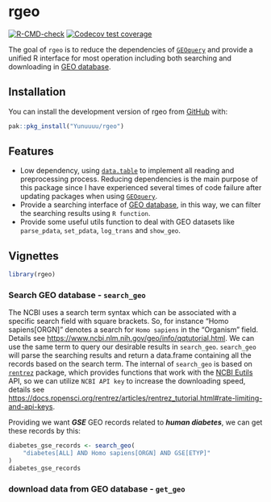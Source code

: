 
<!-- README.md is generated from README.Rmd. Please edit that file -->

# rgeo

<!-- badges: start -->

[![R-CMD-check](https://github.com/Yunuuuu/rgeo/actions/workflows/R-CMD-check.yaml/badge.svg)](https://github.com/Yunuuuu/rgeo/actions/workflows/R-CMD-check.yaml)
[![Codecov test
coverage](https://codecov.io/gh/Yunuuuu/rgeo/branch/main/graph/badge.svg)](https://app.codecov.io/gh/Yunuuuu/rgeo?branch=main)
<!-- badges: end -->

The goal of `rgeo` is to reduce the dependencies of
[`GEOquery`](https://github.com/seandavi/GEOquery) and provide a unified
R interface for most operation including both searching and downloading
in [GEO database](https://www.ncbi.nlm.nih.gov/geo/).

## Installation

You can install the development version of rgeo from
[GitHub](https://github.com/) with:

``` r
pak::pkg_install("Yunuuuu/rgeo")
```

## Features

-   Low dependency, using
    [`data.table`](https://github.com/Rdatatable/data.table) to
    implement all reading and preprocessing process. Reducing
    dependencies is the main purpose of this package since I have
    experienced several times of code failure after updating packages
    when using [`GEOquery`](https://github.com/seandavi/GEOquery).
-   Provide a searching interface of [GEO
    database](https://www.ncbi.nlm.nih.gov/geo/), in this way, we can
    filter the searching results using `R function`.
-   Provide some useful utils function to deal with GEO datasets like
    `parse_pdata`, `set_pdata`, `log_trans` and `show_geo`.

## Vignettes

``` r
library(rgeo)
```

### Search GEO database - `search_geo`

The NCBI uses a search term syntax which can be associated with a
specific search field with square brackets. So, for instance “Homo
sapiens\[ORGN\]” denotes a search for `Homo sapiens` in the “Organism”
field. Details see
<https://www.ncbi.nlm.nih.gov/geo/info/qqtutorial.html>. We can use the
same term to query our desirable results in `search_geo`. `search_geo`
will parse the searching results and return a data.frame containing all
the records based on the search term. The internal of `search_geo` is
based on [`rentrez`](https://github.com/ropensci/rentrez) package, which
provides functions that work with the [NCBI
Eutils](http://www.ncbi.nlm.nih.gov/books/NBK25500/) API, so we can
utilize `NCBI API key` to increase the downloading speed, details see
<https://docs.ropensci.org/rentrez/articles/rentrez_tutorial.html#rate-limiting-and-api-keys>.

Providing we want ***GSE*** GEO records related to ***human diabetes***,
we can get these records by this:

``` r
diabetes_gse_records <- search_geo(
    "diabetes[ALL] AND Homo sapiens[ORGN] AND GSE[ETYP]"
)
diabetes_gse_records
```

### download data from GEO database - `get_geo`
